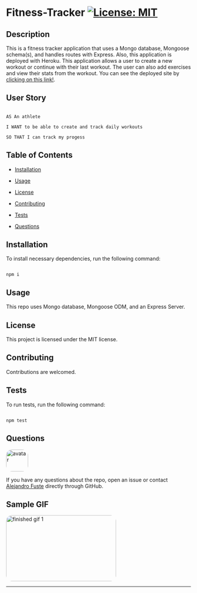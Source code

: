
# Fitness-Tracker [![License: MIT](https://img.shields.io/badge/License-MIT-blue.svg)](https://opensource.org/licenses/MIT)


## Description 

This is a fitness tracker application that uses a Mongo database, Mongoose schema(s), and handles routes with Express. Also, this application is deployed with Heroku. This application allows a user to create a new workout or continue with their last workout. The user can also add exercises and view their stats from the workout. You can see the deployed site by [clicking on this link!](https://zep-fitnesstracker.herokuapp.com/). 

## User Story

```

AS An athlete

I WANT to be able to create and track daily workouts

SO THAT I can track my progess

```

## Table of Contents

* [Installation](#installation)

* [Usage](#usage)

* [License](#license)

* [Contributing](#contributing)

* [Tests](#tests)

* [Questions](#questions)

## Installation

To install necessary dependencies, run the following command:

```

npm i

```

## Usage

This repo uses Mongo database, Mongoose ODM, and an Express Server. 

## License

This project is licensed under the MIT license.

## Contributing

Contributions are welcomed.

## Tests 

To run tests, run the following command:

```

npm test

```

## Questions

<img src="https://avatars2.githubusercontent.com/u/48495840?v=4" alt="avatar" style="border-radius: 16px" width="60"/>

If you have any questions about the repo, open an issue or contact [Alejandro Fuste](https://github.com/ZepCap) directly through GitHub.


## Sample GIF

<img src="./public/images/gif1.gif" alt="finished gif 1" style="border-radius: 16px" width="300" height="180"/>

---